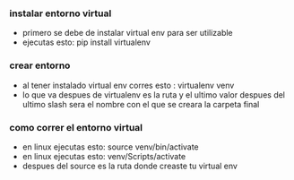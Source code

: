 ### instalar entorno virtual
- primero se debe de instalar virtual env para ser utilizable
- ejecutas esto: pip install virtualenv
### crear entorno
- al tener instalado virtual env corres esto : virtualenv venv
- lo que va despues de virtualenv es la ruta y el ultimo valor despues del ultimo slash sera el nombre con el que se creara la carpeta final
### como correr el entorno virtual 
- en linux ejecutas esto:  source venv/bin/activate
- en linux ejecutas esto:  venv/Scripts/activate
- despues del source es la ruta donde creaste tu virtual env